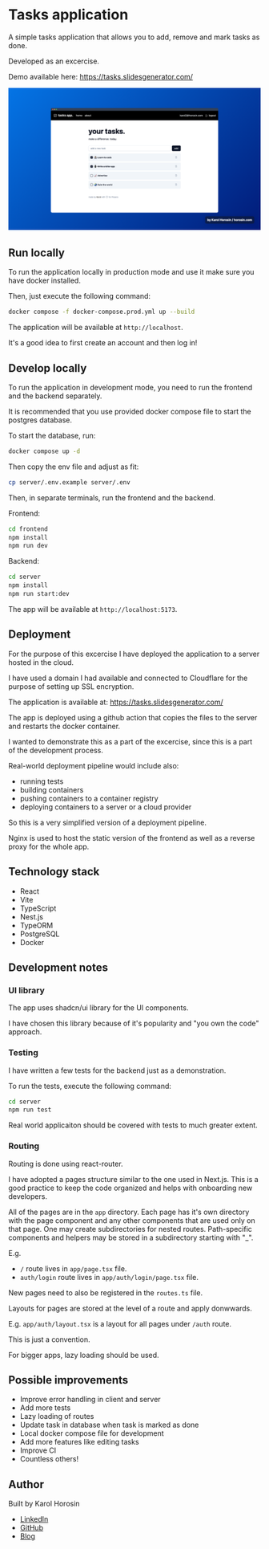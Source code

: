 # Tasks application

A simple tasks application that allows you to add, remove and mark tasks as done.

Developed as an excercise.

Demo available here: https://tasks.slidesgenerator.com/

<p align="center">
    <img src="docs/tasks-screenshot.png" alt="Screenshot of the application">
</p>

## Run locally

To run the application locally in production mode and use it make sure you have docker installed.

Then, just execute the following command:

```bash
docker compose -f docker-compose.prod.yml up --build
```

The application will be available at `http://localhost`.

It's a good idea to first create an account and then log in!

## Develop locally

To run the application in development mode, you need to run the frontend and the backend separately.

It is recommended that you use provided docker compose file to start the postgres database.

To start the database, run:
```bash
docker compose up -d
```

Then copy the env file and adjust as fit:
```bash
cp server/.env.example server/.env
```

Then, in separate terminals, run the frontend and the backend.

Frontend:
```bash
cd frontend
npm install
npm run dev
```

Backend:
```bash
cd server
npm install
npm run start:dev
```

The app will be available at `http://localhost:5173`.

## Deployment

For the purpose of this excercise I have deployed the application to a server hosted in the cloud.

I have used a domain I had available and connected to Cloudflare for the purpose of setting up SSL encryption.

The application is available at: https://tasks.slidesgenerator.com/

The app is deployed using a github action that copies the files to the server and restarts the docker container.

I wanted to demonstrate this as a part of the excercise, since this is a part of the development process.

Real-world deployment pipeline would include also:
- running tests
- building containers
- pushing containers to a container registry
- deploying containers to a server or a cloud provider

So this is a very simplified version of a deployment pipeline.

Nginx is used to host the static version of the frontend as well as a reverse proxy for the whole app.

## Technology stack

- React
- Vite
- TypeScript
- Nest.js
- TypeORM
- PostgreSQL
- Docker

## Development notes

### UI library

The app uses shadcn/ui library for the UI components.

I have chosen this library because of it's popularity and "you own the code" approach.

### Testing

I have written a few tests for the backend just as a demonstration.

To run the tests, execute the following command:

```bash
cd server
npm run test
```

Real world applicaiton should be covered with tests to much greater extent.

### Routing

Routing is done using react-router.

I have adopted a pages structure similar to the one used in Next.js. This is a good practice to keep the code organized and helps with onboarding new developers.

All of the pages are in the `app` directory. Each page has it's own directory with the page component and any other components that are used only on that page. One may create subdirectories for nested routes. Path-specific components and helpers may be stored in a subdirectory starting with "_".

E.g.
   - `/` route lives in `app/page.tsx` file.
   - `auth/login` route lives in `app/auth/login/page.tsx` file.

New pages need to also be registered in the `routes.ts` file.

Layouts for pages are stored at the level of a route and apply donwwards.

E.g. `app/auth/layout.tsx` is a layout for all pages under `/auth` route.

This is just a convention.

For bigger apps, lazy loading should be used.

## Possible improvements

- Improve error handling in client and server
- Add more tests
- Lazy loading of routes
- Update task in database when task is marked as done
- Local docker compose file for development
- Add more features like editing tasks
- Improve CI
- Countless others!

## Author

Built by Karol Horosin

- [LinkedIn](https://www.linkedin.com/in/horosin/)
- [GitHub](https://github.com/horosin)
- [Blog](https://horosin.com/)